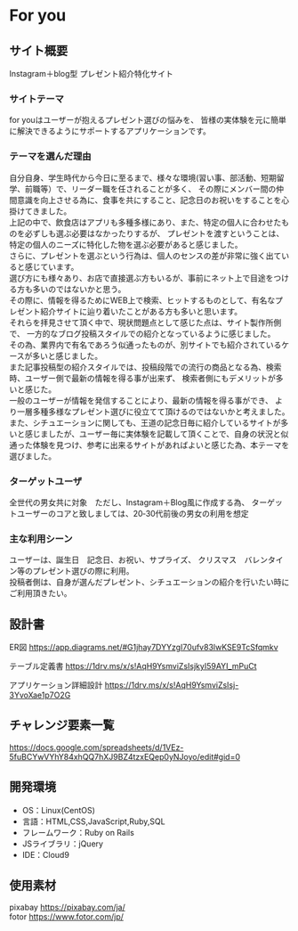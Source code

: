 # For you

## サイト概要
Instagram＋blog型 プレゼント紹介特化サイト

### サイトテーマ

for youはユーザーが抱えるプレゼント選びの悩みを、
皆様の実体験を元に簡単に解決できるようにサポートするアプリケーションです。

### テーマを選んだ理由

自分自身、学生時代から今日に至るまで、様々な環境(習い事、部活動、短期留学、前職等）で、リーダー職を任されることが多く、
その際にメンバー間の仲間意識を向上させる為に、食事を共にすること、記念日のお祝いをすることを心掛けてきました。<br>
上記の中で、飲食店はアプリも多種多様にあり、また、特定の個人に合わせたものを必ずしも選ぶ必要はなかったりするが、
プレゼントを渡すということは、特定の個人のニーズに特化した物を選ぶ必要があると感じました。<br>
さらに、プレゼントを選ぶという行為は、個人のセンスの差が非常に強く出ていると感じています。<br>
選び方にも様々あり、お店で直接選ぶ方もいるが、事前にネット上で目途をつける方も多いのではないかと思う。<br>
その際に、情報を得るためにWEB上で検索、ヒットするものとして、有名なプレゼント紹介サイトに辿り着いたことがある方も多いと思います。<br>
それらを拝見させて頂く中で、現状問題点として感じた点は、サイト製作所側で、
一方的なブログ投稿スタイルでの紹介となっているように感じました。<br>
その為、業界内で有名であろう似通ったものが、別サイトでも紹介されているケースが多いと感じました。<br>
また記事投稿型の紹介スタイルでは、投稿段階での流行の商品となる為、検索時、ユーザー側で最新の情報を得る事が出来ず、
検索者側にもデメリットが多いと感じた。<br>
一般のユーザーが情報を発信することにより、最新の情報を得る事ができ、
より一層多種多様なプレゼント選びに役立てて頂けるのではないかと考えました。<br>
また、シチュエーションに関しても、王道の記念日毎に紹介しているサイトが多いと感じましたが、ユーザー毎に実体験を記載して頂くことで、自身の状況と似通った体験を見つけ、参考に出来るサイトがあればよいと感じた為、本テーマを選びました。

### ターゲットユーザ

全世代の男女共に対象　ただし、Instagram＋Blog風に作成する為、
ターゲットユーザーのコアと致しましては、20‐30代前後の男女の利用を想定

### 主な利用シーン

ユーザーは、誕生日　記念日、お祝い、サプライズ、
クリスマス　バレンタイン等のプレゼント選びの際に利用。<br>
投稿者側は、自身が選んだプレゼント、シチュエーションの紹介を行いたい時にご利用頂きたい。

## 設計書
ER図
<https://app.diagrams.net/#G1jhay7DYYzgI70ufv83lwKSE9TcSfqmkv>

テーブル定義書
<https://1drv.ms/x/s!AqH9YsmviZsIsjkyI59AYI_mPuCt>

アプリケーション詳細設計
<https://1drv.ms/x/s!AqH9YsmviZsIsj-3YvoXae1p7O2G>

## チャレンジ要素一覧

<https://docs.google.com/spreadsheets/d/1VEz-5fuBCYwVYhY84xhQQ7hXJ9BZ4tzxEQep0yNJoyo/edit#gid=0>

## 開発環境
- OS：Linux(CentOS)
- 言語：HTML,CSS,JavaScript,Ruby,SQL
- フレームワーク：Ruby on Rails
- JSライブラリ：jQuery
- IDE：Cloud9

## 使用素材
  pixabay https://pixabay.com/ja/<br>
  fotor   https://www.fotor.com/jp/

